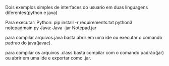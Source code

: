 Dois exemplos simples de interfaces do usuario em duas linguagens diferentes(python e java)

Para executar:
Python:
	pip install -r requirements.txt
	python3 notepadmain.py
Java:
	Java -jar Notepad.jar
 
para compilar arquivos.java basta abrir em uma ide ou executar o comando padrao do java(javac).

para compilar os arquivos .class basta compilar com o comando padrão(jar) ou abrir em uma ide e exportar como .jar.

